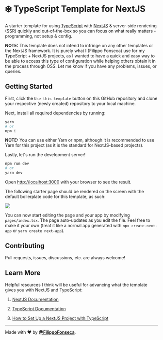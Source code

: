# ❄️ TypeScript Template for NextJS

A starter template for using [TypeScript](https://threejs.org) with [NextJS](https://nextjs.org) & server-side rendering (SSR) quickly and out-of-the-box so you can focus on what really matters - programming, not setup & config.

**NOTE:** This template does not intend to infringe on any other templates or the NextJS framework. It is purely what I (Filippo Fonseca) use for my TypeScript + NextJS projects, as I wanted to have a quick and easy way to be able to access this type of configuration while helping others obtain it in the process through OSS. Let me know if you have any problems, issues, or queries.

## Getting Started

First, click the `Use this template` button on this GitHub repository and clone your respective (newly created) repository to your local machine.

Next, install all required dependencies by running:

```bash
yarn
# or
npm i
```

**NOTE:** You can use either Yarn or npm, although it is recommended to use Yarn for this project (as it is the standard for NextJS-based projects).

Lastly, let's run the development server!

```bash
npm run dev
# or
yarn dev
```

Open [http://localhost:3000](http://localhost:3000) with your browser to see the result.

The following starter page should be rendered on the screen with the default boilerplate code for this template, as such:

<kbd><img src="https://i.ibb.co/XDQrGXN/Screen-Shot-2020-12-03-at-16-00-29.png" /></kbd>

You can now start editing the page and your app by modifying `pages/index.tsx`. The page auto-updates as you edit the file. Feel free to make it your own (treat it like a normal app generated with `npx create-next-app` or `yarn create next-app`).

## Contributing

Pull requests, issues, discussions, etc. are always welcome!

## Learn More

Helpful resources I think will be useful for advancing what the template gives you with NextJS and TypeScript:

1. [NextJS Documentation](https://nextjs.org/docs)

2. [TypeScript Documentation](https://www.typescriptlang.org/docs)

3. [How to Set Up a NextJS Project with TypeScript](https://dev.to/filippofonseca/how-to-set-up-a-next-js-project-with-typescript-and-react-576h)

<hr>

Made with ❤️ by [**@FilippoFonseca**](https://www.twitter.com/FilippoFonseca).
